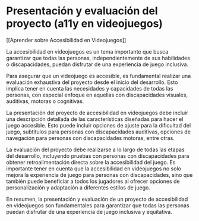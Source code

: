 # Presentación y evaluación del proyecto (a11y en videojuegos)

[[Aprender sobre Accesibilidad en Videojuegos]]

La accesibilidad en videojuegos es un tema importante que busca garantizar que todas las personas, independientemente de sus habilidades o discapacidades, puedan disfrutar de una experiencia de juego inclusiva. 

Para asegurar que un videojuego es accesible, es fundamental realizar una evaluación exhaustiva del proyecto desde el inicio del desarrollo. Esto implica tener en cuenta las necesidades y capacidades de todas las personas, con especial enfoque en aquellas con discapacidades visuales, auditivas, motoras o cognitivas.

La presentación del proyecto de accesibilidad en videojuegos debe incluir una descripción detallada de las características diseñadas para hacer el juego accesible. Esto puede incluir opciones de ajuste para la dificultad del juego, subtítulos para personas con discapacidades auditivas, opciones de navegación para personas con discapacidades motoras, entre otras.

La evaluación del proyecto debe realizarse a lo largo de todas las etapas del desarrollo, incluyendo pruebas con personas con discapacidades para obtener retroalimentación directa sobre la accesibilidad del juego. Es importante tener en cuenta que la accesibilidad en videojuegos no solo mejora la experiencia de juego para personas con discapacidades, sino que también puede beneficiar a todos los jugadores al ofrecer opciones de personalización y adaptación a diferentes estilos de juego.

En resumen, la presentación y evaluación de un proyecto de accesibilidad en videojuegos son fundamentales para garantizar que todas las personas puedan disfrutar de una experiencia de juego inclusiva y equitativa.
